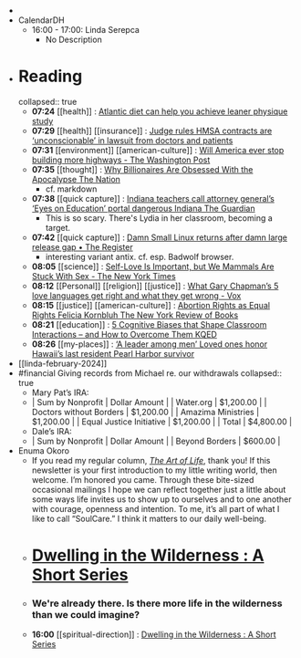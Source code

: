 -
- CalendarDH
	- 16:00 - 17:00: Linda Serepca
		- No Description
- # Reading
  collapsed:: true
	- **07:24** [[health]] : [Atlantic diet can help you achieve leaner physique study](https://www.geo.tv/latest/531065-atlantic-diet-can-help-you-achieve-leaner-physique-study)
	- **07:29** [[health]] [[insurance]] : [Judge rules HMSA contracts are ‘unconscionable’ in lawsuit from doctors and patients](https://www.hawaiinewsnow.com/2024/02/15/judge-rules-hmsa-contracts-are-unconscionable-lawsuit-doctors-patients/)
	- **07:31** [[environment]] [[american-culture]] : [Will America ever stop building more highways - The Washington Post](https://www.washingtonpost.com/climate-solutions/2024/02/15/will-america-ever-stop-building-more-highways/)
	- **07:35** [[thought]] : [Why Billionaires Are Obsessed With the Apocalypse  The Nation](https://www.thenation.com/article/culture/douglas-rushkoff-survival-richest/)
		- cf. markdown
	- **07:38** [[quick capture]] : [Indiana teachers call attorney general’s ‘Eyes on Education’ portal dangerous  Indiana  The Guardian](https://www.theguardian.com/us-news/2024/feb/15/indiana-ag-eyes-on-education-tipline)
		- This is so scary. There's Lydia in her classroom, becoming a target.
	- **07:42** [[quick capture]] : [Damn Small Linux returns after damn large release gap • The Register](https://www.theregister.com/2024/02/14/damn_small_linux_returns/)
		- interesting variant antix. cf. esp. Badwolf browser.
	- **08:05** [[science]] : [Self-Love Is Important, but We Mammals Are Stuck With Sex - The New York Times](https://www.nytimes.com/2024/02/13/science/valentines-day-sexual-reproduction-parthenogenesis.html)
	- **08:12** [[Personal]] [[religion]] [[justice]] : [What Gary Chapman’s 5 love languages get right and what they get wrong - Vox](https://www.vox.com/culture/24067506/5-love-languages-gary-chapman)
	- **08:15** [[justice]] [[american-culture]] : [Abortion Rights as Equal Rights  Felicia Kornbluh  The New York Review of Books](https://www.nybooks.com/online/2024/02/14/abortion-rights-as-equal-rights-pennsylvania/)
	- **08:21** [[education]]  : [5 Cognitive Biases that Shape Classroom Interactions – and How to Overcome Them  KQED](https://www.kqed.org/mindshift/63160/5-cognitive-biases-that-shape-classroom-interactions-and-how-to-overcome-them)
	- **08:26** [[my-places]] : [‘A leader among men’ Loved ones honor Hawaii’s last resident Pearl Harbor survivor](https://www.hawaiinewsnow.com/2024/02/15/leader-among-men-loved-ones-honor-hawaiis-last-resident-pearl-harbor-survivor/)
- [[linda-february-2024]]
- #financial Giving records from Michael re. our withdrawals
  collapsed:: true
	- Mary Pat’s IRA:
	- | Sum by Nonprofit | Dollar Amount |
	  | Water.org | $1,200.00 |
	  | Doctors without Borders | $1,200.00 |
	  | Amazima Ministries | $1,200.00 |
	  | Equal Justice Initiative | $1,200.00 |
	  | Total | $4,800.00 |
	- Dale’s IRA:
	- | Sum by Nonprofit | Dollar Amount |
	  | Beyond Borders | $600.00 |
- Enuma Okoro
	- If you read my regular column, *[The Art of Life](https://email.mg2.substack.com/c/eJxUkEGOhCAQRU8juzZQQlssWMymr2EKKZW0SEchTt9-Ys9mprb18_7LH6nwnPe3m3bm28nrmBOL4HRQaFCwU73srUarUXCiuA4zb7xT4TBQ-fNFNGJx1N27YCVaS_cJtaEgey-hD8EaqRBEdCBBS1AaQBmNbddaMymDxo_aowWL7Zon-93R2WiZZmiP6o9C47MdcxLxGC7Ty8SVvbJY3VLK62i6rwYeDTzO82yncmUbePBWE93yM-9ZvKofxpxS3WJ5D7yRXzn8Ml7Vr3GkEvM2xOA6QKNA7C4sVBYFjZbzVfgROKoPOVHc3Acuyv_l6sH7xVASrtPyJwAA__-S13F1)*, thank you! If this newsletter is your first introduction to my little writing world, then welcome. I’m honored you came. Through these bite-sized occasional mailings I hope we can reflect together just a little about some ways life invites us to show up to ourselves and to one another with courage, openness and intention. To me, it’s all part of what I like to call “SoulCare.” I think it matters to our daily well-being.
	- # [Dwelling in the Wilderness : A Short Series](https://substack.com/app-link/post?publication_id=328512&post_id=141675445&utm_source=post-email-title&utm_campaign=email-post-title&isFreemail=true&r=xm4gl&token=eyJ1c2VyX2lkIjo1NjQ1OTU0MSwicG9zdF9pZCI6MTQxNjc1NDQ1LCJpYXQiOjE3MDc5NDE5MTMsImV4cCI6MTcxMDUzMzkxMywiaXNzIjoicHViLTMyODUxMiIsInN1YiI6InBvc3QtcmVhY3Rpb24ifQ.Qb2NCuzhXIltxduf059D5USCAL5EWwOXguMhyqIQS-o)
	- ### We're already there. Is there more life in the wilderness than we could imagine?
	- **16:00** [[spiritual-direction]] :  [Dwelling in the Wilderness : A Short Series](https://enuma.substack.com/p/dwelling-in-the-wilderness-a-short?utm_source=podcast-email%2Csubstack&publication_id=328512&post_id=141675445&utm_campaign=email-play-on-substack&utm_medium=email&r=xm4gl)